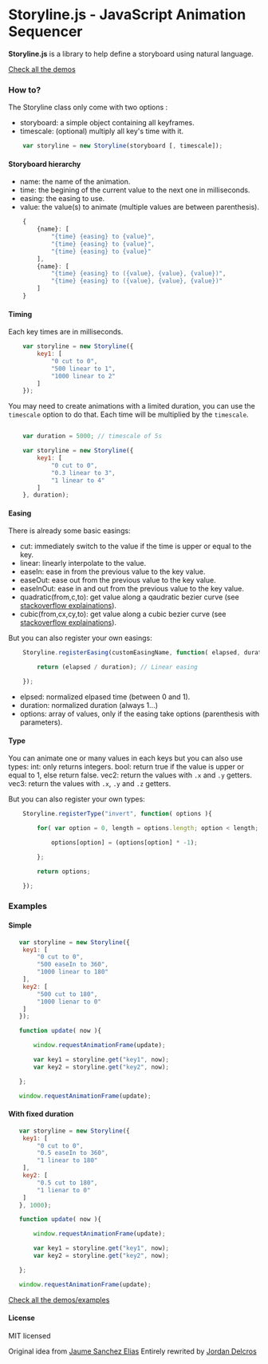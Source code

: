 # Storyline.js - JavaScript Animation Sequencer

**Storyline.js** is a library to help define a storyboard using natural language.

[Check all the demos](http://stackoverflow.com/questions/5634460/quadratic-bezier-curve-calculate-point)

### How to?

The Storyline class only come with two options :
 - storyboard: a simple object containing all keyframes.
 - timescale: (optional) multiply all key's time with it. 

```javascript
    var storyline = new Storyline(storyboard [, timescale]);
```

#### Storyboard hierarchy

 - name: the name of the animation.
 - time: the begining of the current value to the next one in milliseconds.
 - easing: the easing to use.
 - value: the value(s) to animate (multiple values are between parenthesis).

```javascript
    {
        {name}: [
            "{time} {easing} to {value}",
            "{time} {easing} to {value}",
            "{time} {easing} to {value}"
        ],
        {name}: [
            "{time} {easing} to ({value}, {value}, {value})",
            "{time} {easing} to ({value}, {value}, {value})"
        ]
    }
```


#### Timing

Each key times are in milliseconds.

```javascript
    var storyline = new Storyline({
        key1: [
            "0 cut to 0",
            "500 linear to 1",
            "1000 linear to 2"
        ]
    });
```

You may need to create animations with a limited duration, you can use the `timescale` option to do that.
Each time will be multiplied by the `timescale`.

```javascript

    var duration = 5000; // timescale of 5s

    var storyline = new Storyline({
        key1: [
            "0 cut to 0",
            "0.3 linear to 3",
            "1 linear to 4"
        ]
    }, duration);
```


#### Easing

There is already some basic easings:
 - cut: immediately switch to the value if the time is upper or equal to the key.
 - linear: linearly interpolate to the value.
 - easeIn: ease in from the previous value to the key value.
 - easeOut: ease out from the previous value to the key value.
 - easeInOut: ease in and out from the previous value to the key value.
 - quadratic(from,c,to): get value along a qaudratic bezier curve (see [stackoverflow explainations](http://stackoverflow.com/questions/5634460/quadratic-bezier-curve-calculate-point)).
 - cubic(from,cx,cy,to): get value along a cubic bezier curve (see [stackoverflow explainations](http://stackoverflow.com/questions/5634460/quadratic-bezier-curve-calculate-point)).

But you can also register your own easings:

```javascript
    Storyline.registerEasing(customEasingName, function( elapsed, duration, options ){

        return (elapsed / duration); // Linear easing

    });
```

 - elpsed: normalized elpased time (between 0 and 1).
 - duration: normalized duration (always 1...)
 - options: array of values, only if the easing take options (parenthesis with parameters).


#### Type

You can animate one or many values in each keys but you can also use types:
int: only returns integers.
bool: return true if the value is upper or equal to 1, else return false.
vec2: return the values with `.x` and `.y` getters.
vec3: return the values with `.x`, `.y` and `.z` getters.

But you can also register your own types:

```javascript
    Storyline.registerType("invert", function( options ){

        for( var option = 0, length = options.length; option < length; option++ ){

            options[option] = (options[option] * -1);

        };

        return options;

    });
```

### Examples

#### Simple

```javascript
   var storyline = new Storyline({
    key1: [
        "0 cut to 0",
        "500 easeIn to 360",
        "1000 linear to 180"
    ],
    key2: [
        "500 cut to 180",
        "1000 lienar to 0"
    ]
   });

   function update( now ){

       window.requestAnimationFrame(update);

       var key1 = storyline.get("key1", now);
       var key2 = storyline.get("key2", now);

   };

   window.requestAnimationFrame(update);
```

#### With fixed duration

```javascript
   var storyline = new Storyline({
    key1: [
        "0 cut to 0",
        "0.5 easeIn to 360",
        "1 linear to 180"
    ],
    key2: [
        "0.5 cut to 180",
        "1 lienar to 0"
    ]
   }, 1000);

   function update( now ){

       window.requestAnimationFrame(update);

       var key1 = storyline.get("key1", now);
       var key2 = storyline.get("key2", now);

   };

   window.requestAnimationFrame(update);
```

[Check all the demos/examples](http://stackoverflow.com/questions/5634460/quadratic-bezier-curve-calculate-point)

#### License

MIT licensed

Original idea from [Jaume Sanchez Elias](http://www.clicktorelease.com)
Entirely rewrited by [Jordan Delcros](http://www.jordan-delcros.com)